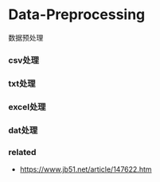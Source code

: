 # Data-Preprocessing
数据预处理


### csv处理


### txt处理


### excel处理


### dat处理


### related

* https://www.jb51.net/article/147622.htm




